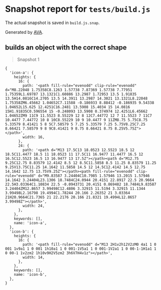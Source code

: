 # Snapshot report for `tests/build.js`

The actual snapshot is saved in `build.js.snap`.

Generated by [AVA](https://ava.li).

## builds an object with the correct shape

> Snapshot 1

    {
      'icon-a': {
        heights: {
          16: {
            path: '<path fill-rule="evenodd" clip-rule="evenodd" d="M8.22048 1.75358C8.1263 1.57738 7.87369 1.57738 7.77951 1.75359L1.69787 13.1321C1.60886 13.2987 1.72953 13.5 1.91835 13.5H14.0816C14.2705 13.5 14.3911 13.2987 14.3021 13.1321L8.22048 1.75358ZM6.45662 1.04652C7.11588 -0.186933 8.88412 -0.186935 9.54338 1.04652L15.625 12.4251C16.2481 13.5908 15.4034 15 14.0816 15H1.91835C0.596554 15 -0.248093 13.5908 0.374974 12.4251L6.45662 1.04652ZM9 11C9 11.5523 8.55229 12 8 12C7.44772 12 7 11.5523 7 11C7 10.4477 7.44772 10 8 10C8.55229 10 9 10.4477 9 11ZM8.75 5.75C8.75 5.33579 8.41421 5 8 5C7.58579 5 7.25 5.33579 7.25 5.75V8.25C7.25 8.66421 7.58579 9 8 9C8.41421 9 8.75 8.66421 8.75 8.25V5.75Z"></path>',
            width: 16,
          },
          24: {
            path: '<path d="M13 17.5C13 18.0523 12.5523 18.5 12 18.5C11.4477 18.5 11 18.0523 11 17.5C11 16.9477 11.4477 16.5 12 16.5C12.5523 16.5 13 16.9477 13 17.5Z"></path><path d="M12.75 9.25C12.75 8.83579 12.4142 8.5 12 8.5C11.5858 8.5 11.25 8.83579 11.25 9.25V13.75C11.25 14.1642 11.5858 14.5 12 14.5C12.4142 14.5 12.75 14.1642 12.75 13.75V9.25Z"></path><path fill-rule="evenodd" clip-rule="evenodd" d="M9.83587 3.24404C10.7985 1.57946 13.2015 1.57946 14.1642 3.24404L23.1306 18.7484C24.0944 20.4151 22.8917 22.5 20.9664 22.5H3.03364C1.10834 22.5 -0.0943731 20.4151 0.869482 18.7484L9.83587 3.24404ZM12.8657 3.99498C12.4806 3.32915 11.5194 3.32915 11.1344 3.99498L2.16798 19.4994C1.78244 20.166 2.26352 21 3.03364 21H20.9664C21.7365 21 22.2176 20.166 21.8321 19.4994L12.8657 3.99498Z"></path>',
            width: 24,
          },
        },
        keywords: [],
        name: 'icon-a',
      },
      'icon-b': {
        heights: {
          16: {
            path: '<path fill-rule="evenodd" d="M13 2H1v2h12V2zM0 4a1 1 0 001 1v9a1 1 0 001 1h10a1 1 0 001-1V5a1 1 0 001-1V2a1 1 0 00-1-1H1a1 1 0 00-1 1v2zm2 1h10v9H2V5zm2 3h6V7H4v1z"></path>',
            width: 14,
          },
        },
        keywords: [],
        name: 'icon-b',
      },
    }
